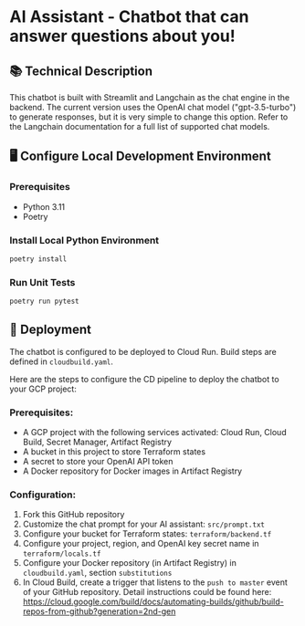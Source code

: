 # AI Assistant - Chatbot that can answer questions about you!

## 📚 Technical Description

This chatbot is built with Streamlit and Langchain as the chat engine in the backend. The current version uses the OpenAI chat model ("gpt-3.5-turbo") to generate responses, but it is very simple to change this option. Refer to the Langchain documentation for a full list of supported chat models.

## 🖥️ Configure Local Development Environment

### Prerequisites

- Python 3.11
- Poetry

### Install Local Python Environment

```bash
poetry install
```

### Run Unit Tests

```bash
poetry run pytest
```

## 🚀 Deployment

The chatbot is configured to be deployed to Cloud Run. Build steps are defined in `cloudbuild.yaml`.

Here are the steps to configure the CD pipeline to deploy the chatbot to your GCP project:

### Prerequisites:

- A GCP project with the following services activated: Cloud Run, Cloud Build, Secret Manager, Artifact Registry
- A bucket in this project to store Terraform states
- A secret to store your OpenAI API token
- A Docker repository for Docker images in Artifact Registry

### Configuration:

1. Fork this GitHub repository
2. Customize the chat prompt for your AI assistant: `src/prompt.txt`
3. Configure your bucket for Terraform states: `terraform/backend.tf`
4. Configure your project, region, and OpenAI key secret name in `terraform/locals.tf`
5. Configure your Docker repository (in Artifact Registry) in `cloudbuild.yaml`, section `substitutions`
6. In Cloud Build, create a trigger that listens to the `push to master` event of your GitHub repository. Detail instructions could be found here: https://cloud.google.com/build/docs/automating-builds/github/build-repos-from-github?generation=2nd-gen
